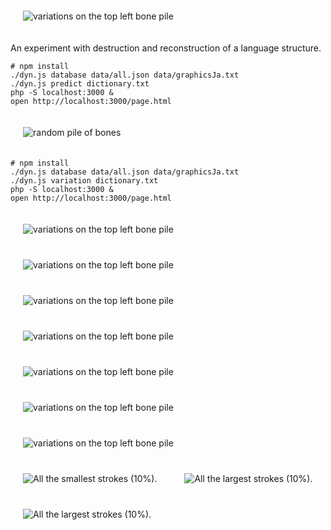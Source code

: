 
<img src="images/collage.jpg" alt="variations on the top left bone pile" width="auto" style="padding: 20px"/>

An experiment with destruction and reconstruction of a language structure.

```{bash}
# npm install
./dyn.js database data/all.json data/graphicsJa.txt
./dyn.js predict dictionary.txt
php -S localhost:3000 &
open http://localhost:3000/page.html
```


<img src="images/examples.jpg" alt="random pile of bones" width="auto" style="padding: 20px"/>

```{bash}
# npm install
./dyn.js database data/all.json data/graphicsJa.txt
./dyn.js variation dictionary.txt
php -S localhost:3000 &
open http://localhost:3000/page.html
```

<img src="images/variations.jpg" alt="variations on the top left bone pile" width="auto" style="padding: 20px"/>

<img src="images/variations02.jpg" alt="variations on the top left bone pile" width="auto" style="padding: 20px"/>

<img src="images/variations03.jpg" alt="variations on the top left bone pile" width="auto" style="padding: 20px"/>

<img src="images/variations04.jpg" alt="variations on the top left bone pile" width="auto" style="padding: 20px"/>

<img src="images/variations05.jpg" alt="variations on the top left bone pile" width="auto" style="padding: 20px"/>

<img src="images/variations06.jpg" alt="variations on the top left bone pile" width="auto" style="padding: 20px"/>

<img src="images/variations07.jpg" alt="variations on the top left bone pile" width="auto" style="padding: 20px"/>

<img src="images/dictionary01.jpg" alt="All the smallest strokes (10%)." width="auto" style="padding: 20px"/>

<img src="images/dictionary02.jpg" alt="All the largest strokes (10%)." width="auto" style="padding: 20px"/>

<img src="images/complex_strokes.png" alt="All the largest strokes (10%)." width="auto" style="padding: 20px"/>
